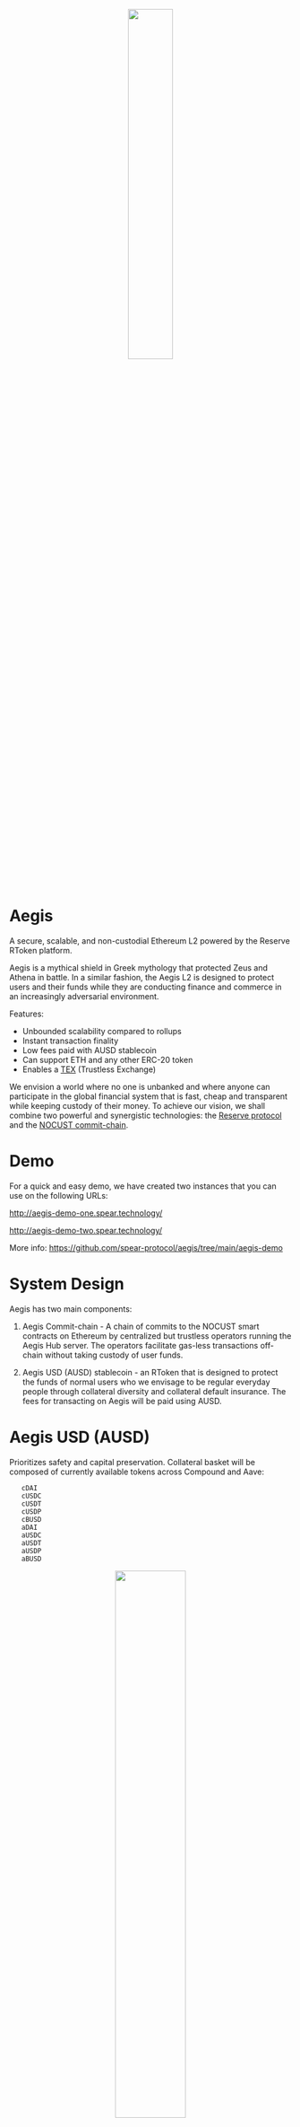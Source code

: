 <p align="center">
   <img src="https://user-images.githubusercontent.com/111804246/212466485-1bed593b-0cb8-4821-b69a-b80d877b43d8.JPG" width=40% height=40%>
</p>


# Aegis

A secure, scalable, and non-custodial Ethereum L2 powered by the Reserve RToken platform.

Aegis is a mythical shield in Greek mythology that protected Zeus and Athena in battle. In a similar fashion, the Aegis L2 is designed to protect users and their funds while they are conducting finance and commerce in an increasingly adversarial environment.

Features:
- Unbounded scalability compared to rollups
- Instant transaction finality
- Low fees paid with AUSD stablecoin
- Can support ETH and any other ERC-20 token
- Enables a [TEX](https://eprint.iacr.org/2019/265) (Trustless Exchange)

We envision a world where no one is unbanked and where anyone can participate in the global financial system that is fast, cheap and transparent while keeping custody of their money. To achieve our vision, we shall combine two powerful and synergistic technologies: the [Reserve protocol](https://reserve.org/en/protocol/) and the [NOCUST commit-chain](https://docs.ethhub.io/ethereum-roadmap/layer-2-scaling/commit-chains/).


# Demo

For a quick and easy demo, we have created two instances that you can use on the following URLs:

http://aegis-demo-one.spear.technology/

http://aegis-demo-two.spear.technology/

More info: https://github.com/spear-protocol/aegis/tree/main/aegis-demo


# System Design

Aegis has two main components:

1. Aegis Commit-chain - A chain of commits to the NOCUST smart contracts on Ethereum by centralized but trustless operators running the Aegis Hub server. The operators facilitate gas-less transactions off-chain without taking custody of user funds. 

2. Aegis USD (AUSD) stablecoin - an RToken that is designed to protect the funds of normal users who we envisage to be regular everyday people through collateral diversity and collateral default insurance. The fees for transacting on Aegis will be paid using AUSD.


# Aegis USD (AUSD)

Prioritizes safety and capital preservation.
Collateral basket will be composed of currently available tokens across Compound and Aave:
```
   cDAI
   cUSDC
   cUSDT
   cUSDP
   cBUSD
   aDAI
   aUSDC
   aUSDT
   aUSDP
   aBUSD
```
<p align="center">
   <img src="https://user-images.githubusercontent.com/111804246/212467317-4d57e197-d810-4fea-a27b-6bef3ef1eb86.JPG" width=50% height=50%>
</p>


# Reserve x NOCUST

Reserve's RTokens unleashes the potential of the NOCUST concept by improving the project tokenomics and wrapping DeFi into stablecoins circumventing the need for the L2 EVM. This provides a better user experience through fast and cheap transactions and by preserving composability on L1. 

Project Overview: https://docs.google.com/presentation/d/1SbtcPyLduc81ADMjvGpHKU23flVJVWTYemeeXz8Eiuo/


# Aegis Commit-chain

Based on the [NOCUST commit-chain](https://docs.liquidity.network/background) technology developed by Liquidity Network. It is tightly integrated with the Aegis USD that serves as its native token to solve the drawbacks of the original NOCUST implementation. 

<p align="center">
   <img src="https://i.imgur.com/9ekBVjB.png" width=60% height=60%>
</p>

An Aegis Hub is a server that is run by an operator to interact with the Aegis commit-chain. It is a fork of the [NOCUST Hub server](https://github.com/liquidity-network/nocust-hub).


## NOCUST Pros and Cons

Benefits:
1. Non-custodial L1 Security 
2. [Unbounded Scalability](https://docs.liquidity.network/costs)
3. Superior User Experience

Drawbacks:
1. Weak Tokenomics
2. Lack of EVM Compatability

NOCUST whitepaper: https://eprint.iacr.org/2018/642.pdf


# NOCUST-server

This will guide you through the server's code.

For detailed endpoint documentation deploy a local development operator using nocust-ensemble and check [Local API documentation](http://localhost:8123/swagger).

# Deployment
Clone the repo and its submodules
```
git clone --recurse-submodules https://github.com/liquidity-network/nocust-server.git
```

### Developpment hub 
This will create a local POA blockchain running with Parity, deploy the contracts, and start a NOCUST hub. 
```
./run.sh
```

### Production hub
This is to operate a hub on public an already existing Blockchain (Rinkeby, Kovan, ETH mainnet, etc..). This will require to have a nocust smart-contract manually deployed, See https://github.com/liquidity-network/just-deploy/. You will need to create an `.env` file at the root of the repo with at least the following variables:
```
HUB_OWNER_ACCOUNT_ADDRESS=0xXXXXXX
HUB_OWNER_ACCOUNT_KEY=XXXXXXXX
HUB_LQD_CONTRACT_ADDRESS=0xXXXXXXXX
HUB_LQD_CONTRACT_CONFIRMATIONS=20
SLA_TOKEN_ADDRESS=0xXXXXXXXX
HUB_ETHEREUM_NODE_URL=YYYYYYY
```

- `HUB_OWNER_ACCOUNT_ADDRESS` NOCUST hub Operator address with `0x` 
- `HUB_OWNER_ACCOUNT_KEY` Private key of the operator without `0x` !! Very sensitve !!
- `HUB_LQD_CONTRACT_ADDRESS` NOCUST contract address
- `HUB_LQD_CONTRACT_CONFIRMATIONS` amount of blocks, used for confirmation of deposits, withdrawals, etc.. 
-  `HUB_ETHEREUM_NODE_URL` Http(s) RPC endpoint URL (i.g Infura)
- `HUB_ETHEREUM_NETWORK_IS_POA` if in local developement you are using POA-networks (Like Rinkeby), then this flag should be set as `True`. For ETH mainnet use `False`

To run the production hub, simply do:
```
./run.sh prod
```
### Contract deployment
`deploy_contract.sh` will ask you about node url, owner address and private key. After that it will create docker container for deployment and return to you address of deployed contract. This address you should put into .env file.

### Contract deployment
`deploy_contract.sh` will ask you about node url, owner address and private key. After that it will create docker container for deployment and return to you address of deployed contract. This address you should put into .env file.

### Optional notification
- `NOTIFICATION_HOOK_URL` should be slack notification url, if you want to use notification system
- `SERVER_NAME` if you have a several servers, but same notification slack channel, please set this variable

### Contract deployment
`deploy_contract.sh` will ask you about node url, owner address and private key. After that it will create docker container for deployment and return to you address of deployed contract. This address you should put into .env file.

### Optional notification
- `NOTIFICATION_HOOK_URL` should be slack notification url, if you want to use notification system
- `SERVER_NAME` if you have a several servers, but same notification slack channel, please set this variable

# Server Architechture
The server spans 6 different processes, each has it's own function:
1. [Server](#server)
2. [Scheduler](#beats)
3. [Accounting](#accounting)
4. [Audit](#audit)
5. [Chain](#chain)
6. [Verifier](#verifier)

## Server <a name="server"></a>
+ Started using `runserver.sh`
+ Handles HTTP & Websocket connections
+ Handles synchronous business logic
    - initial swap validation & confirmation found in [swapper](#swapper)
    - transfer validation & confirmation found in [transactor](#transactor)
    - admission validation found in [admission](#admission)

## Scheduler <a name="beats"></a>
+ Started using `celerybeat.sh`
+ Handle periodic task scheduling
    - schedule found in [operator API's celery config file](#operator_api)

## Accounting <a name="accounting"></a>
+ Started using `celeryworker_accounting.sh`
+ Handle off-chain ledger accounting, off-chain confirmation and integrity checks
    - admission confirmation found in [admission tasks](#admission)
    - slash bad withdrawals found in [contractor tasks](#contractor)
    - multi-eon swap confirmation found in [swapper tasks](#swapper)
    - swap matching found in [swapper matcher](#swapper)
    - create checkpoint found in [ledger tasks](#ledger)


## Audit <a name="audit"></a>
+ Started using `celeryworker_audit.sh`
+ Handle sending out websocket notifications found in [auditor tasks](#auditor) and [synchronizer tasks](#synchronizer)
+ Handle automatic terms of service update found in [tos tasks](#tos)

## Chain <a name="chain"></a>
+ Started using `celeryworker_chain.sh`
+ Handle parsing blocks and other tasks requiring parallelism found in [contractor tasks](#contractor)

## Verifier <a name="verifier"></a>
+ Started using `celeryworker_verifier.sh`
+ Handle tasks involving communication with the smart contract found in [contractor tasks](#contractor)
    - synchornize contract state
    - respond to challenges
    - confirm withdrawals
    - write queued transactions to the blockchain





# Module List
The server is broken down to 12 functions, logic is grouped into the following 12 modules:
1. [Operator API](#operator_api)
2. [Admission](#admission)
3. [Analytics](#analytics)
4. [Auditor](#auditor)
5. [Contractor](#contractor)
6. [Heartbeat](#heartbeat)
7. [Ledger](#ledger)
8. [Leveller](#leveller)
9. [Swapper](#swapper)
10. [Synchronizer](#synchronizer)
11. [Terms of Service](#tos)
12. [Transactor](#transactor)


## Operator_api <a name="operator_api"></a>
Main Django app module, contains all common server configurations and utilities.
+ periodic-task schedule
+ alert mail client configuration
+ logging configuration
+ all app settings (controlled by environmental variables)
+ base mutex data model
+ base merkle-tree data structures
+ crypto utilities
+ merkle tree hash cache
+ custom swagger schema generation configurations
+ optional performance profiling endpoints
+ auto-generated swagger docs
+ NOCUST simulations (simulate all NOCUST client events & operator processes) 

| Name | Description |
|------|-------------|
| BulkManager | utility model used to batch database updates |
| CleanModel | utility model used to wrap other models with https://docs.djangoproject.com/en/2.2/ref/models/instances/#django.db.models.Model.full_clean |
| ErrorCode | utility model containing all validation error code constants |
| ReadWriteLock | utility model to wrap other models with a redis based parallel read, single write lock |
| MutexModel | utility model to wrap other models with a redis based mutex |
| MockModel | utility model used to mock arbitrary data models defined at runtime |

## Admission <a name="admission"></a>
All registration endpoints and registration confirmation background tasks.

## Analytics <a name="analytics"></a>
Endpoints returning multiple usage metrics eg. transactions, deposits, withdrawals etc.. (you can learn more about this by checking the swagger documentation).

## Auditor <a name="auditor"></a>
Contains endpoints used to audit the off-chain ledger, as well as all user-facing data serializers.
+ user-facing data serializers
+ endpoints to fetch off-chain ledger data

## Contractor <a name="contractor"></a>
Contains abstraction layers around the NOCUST smart-contract and everything related to syncing state with the blockchain.
+ smart-contract ABI
+ smart-contract python interface
+ smart-contract event interpreters
+ smart-contract transaction models (including retries)
+ block state parsing

### Models
| Name | Description |
|------|-------------|
| ChallengeEntry | on-chain ledger challenge record |
| ContractLedgerState | on-chain ledger state for every token including number of withdrawals, deposits and total balance |
| ContractParameters | on-chain ledger parameters including genesis block, blocks per eon and challenge cost |
| ContractState | on-chain ledger state snapshot per block, keeps track of whether a checkpoint was submitted or missed, in addition to the number of live challenges  |
| EthereumTransactionAttempt | on-chain ethereum transaction submission attempt |
| EthereumTransaction | on-chain ethereym transaction to be submitted |


## Heartbeat <a name="heartbeat"></a>
Bundles together tasks that run periodically, the tasks themselves are defined in other modules.

## Ledger <a name="ledger"></a>
Contains off-chain ledger models and all the logic required to construct the off-chain ledger (still has some deprecated logic related to active transfers).
+ off-chain ledger data models
+ off-chain ledger database integrity constraints
+ off-chain ledger wallet state construction logic (wallet-transfer context)

### Models
| Name | Description |
|------|-------------|
| ActiveState | off-chain wallet's active state including monotonically increasing spend and gained amounts in addition to the active transaction set hash |
| Blacklist | wallets forbidden from admitting to the ledger |
| BlockchainTransaction | base model used in Deposit, WithdrawalRequest and Withdrawal models |
| Deposit | on-chain deposit |
| WithdrawalRequest | on-chain withdrawal request |
| Withdrawal | on-chain confirmed withdrawal |
| Challenge | on-chain challenge includes a flag to indicate whether this challenge was rebuted |
| ExclusiveBalanceAllotment | off-chain wallet's allocated balance, including latest merkle proof data, active state, left and righ balance offsets |
| Matching | off-chain order-pair matching information, including time when the matching happened and the filled amounts of both orders |
| MinimumAvailableBalance | off-chain commitment made by the wallet's owner to not withdraw more than a specific minimum available amount |
| RootCommitment | off-chain ledger's merkle root |
| Signature | off-chain wallet signature |
| TokenCommitment | off-chain token tree commitment |
| TokenPair | trading pair whitelist |
| Token | token model, including address and name |
| Transaction | base transaction model used in Transfer |
| Transfer | off-chain transfer & swap model (single table inheritance), including busines logic to read and change transaction's state as well as some data caching fields |
| Wallet | off-chain wallet model, including some business logic to generate and validate signatures |

## Leveller <a name="leveller"></a>
Endpoints used to subscribe to the operator's service level agreement.

### Models
| Name | Description |
|------|-------------|
| Agreement | service level agreement subscription |

## Swapper <a name="swapper"></a>
Endpoints used to make, match and manage swaps.
+ swap endpoints
+ swap matching algorithm
+ multi-eon swap support logic

## Synchronizer <a name="synchronizer"></a>
Websockets notification implementation and docs.

## TOS <a name="tos"></a>
Endpoints used to sign the operator's terms of service, handles updates to the terms of service automatically.

### Models
| Name | Description |
|------|-------------|
| TOSConfig | terms of service configuration, including terms of service and privacy policy digests, a new record is added automatically whenever the terms of service is updated |
| TOSSignature | specific wallet's signature of a given terms of service config |


## Transactor <a name="transactor"></a>
Endpoints used to make transactions.

## Disclaimer
THE SOFTWARE IS PROVIDED “AS IS”, WITHOUT WARRANTY OF ANY KIND, EXPRESS OR IMPLIED, INCLUDING BUT NOT LIMITED TO THE WARRANTIES OF MERCHANTABILITY, FITNESS FOR A PARTICULAR PURPOSE AND NONINFRINGEMENT. IN NO EVENT SHALL THE AUTHORS OR COPYRIGHT HOLDERS BE LIABLE FOR ANY CLAIM, DAMAGES OR OTHER LIABILITY, WHETHER IN AN ACTION OF CONTRACT, TORT OR OTHERWISE, ARISING FROM, OUT OF OR IN CONNECTION WITH THE SOFTWARE OR THE USE OR OTHER DEALINGS IN THE SOFTWARE.

# Disclaimer

THE SOFTWARE IS PROVIDED “AS IS”, WITHOUT WARRANTY OF ANY KIND, EXPRESS OR IMPLIED, INCLUDING BUT NOT LIMITED TO THE WARRANTIES OF MERCHANTABILITY, FITNESS FOR A PARTICULAR PURPOSE AND NONINFRINGEMENT. IN NO EVENT SHALL THE AUTHORS OR COPYRIGHT HOLDERS BE LIABLE FOR ANY CLAIM, DAMAGES OR OTHER LIABILITY, WHETHER IN AN ACTION OF CONTRACT, TORT OR OTHERWISE, ARISING FROM, OUT OF OR IN CONNECTION WITH THE SOFTWARE OR THE USE OR OTHER DEALINGS IN THE SOFTWARE.

 
